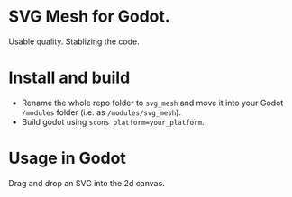 # SVG Mesh for Godot.

Usable quality. Stablizing the code.

# Install and build

- Rename the whole repo folder to `svg_mesh` and move it into your Godot `/modules` folder (i.e. as `/modules/svg_mesh`).
- Build godot using `scons platform=your_platform`.

# Usage in Godot

Drag and drop an SVG into the 2d canvas.
